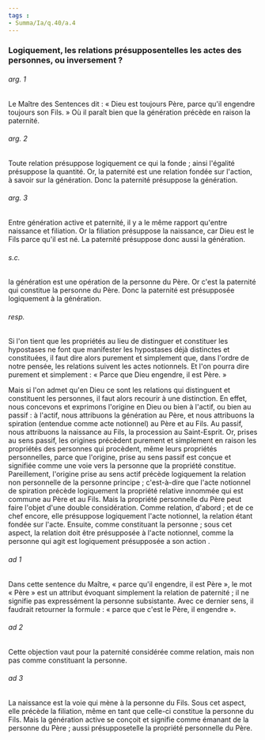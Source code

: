 ```yaml
---
tags : 
- Summa/Ia/q.40/a.4
---
```


### Logiquement, les relations présupposentelles les actes des personnes, ou inversement ?

###### arg. 1
Le Maître des Sentences dit : « Dieu est toujours Père, parce qu'il engendre toujours son Fils. » Où il paraît bien que la génération précède en raison la paternité. 

###### arg. 2
Toute relation présuppose logiquement ce qui la fonde ; ainsi l'égalité présuppose la quantité. Or, la paternité est une relation fondée sur l'action, à savoir sur la génération. Donc la paternité présuppose la génération. 

###### arg. 3
Entre génération active et paternité, il y a le même rapport qu'entre naissance et filiation. Or la filiation présuppose la naissance, car Dieu est le Fils parce qu'il est né. La paternité présuppose donc aussi la génération. 

###### s.c.
la génération est une opération de la personne du Père. Or c'est la paternité qui constitue la personne du Père. Donc la paternité est présupposée logiquement à la génération. 

###### resp.
Si l'on tient que les propriétés au lieu de distinguer et constituer les hypostases ne font que manifester les hypostases déjà distinctes et constituées, il faut dire alors purement et simplement que, dans l'ordre de notre pensée, les relations suivent les actes notionnels. Et l'on pourra dire purement et simplement : « Parce que Dieu engendre, il est Père. » 

Mais si l'on admet qu'en Dieu ce sont les relations qui distinguent et constituent les personnes, il faut alors recourir à une distinction. En effet, nous concevons et exprimons l'origine en Dieu ou bien à l'actif, ou bien au passif : à l'actif, nous attribuons la génération au Père, et nous attribuons la spiration (entendue comme acte notionnel) au Père et au Fils. Au passif, nous attribuons la naissance au Fils, la procession au Saint-Esprit. Or, prises au sens passif, les origines précèdent purement et simplement en raison les propriétés des personnes qui procèdent, même leurs propriétés personnelles, parce que l'origine, prise au sens passif est conçue et signifiée comme une voie vers la personne que la propriété constitue. Pareillement, l'origine prise au sens actif précède logiquement la relation non personnelle de la personne principe ; c'est-à-dire que l'acte notionnel de spiration précède logiquement la propriété relative innommée qui est commune au Père et au Fils. Mais la propriété personnelle du Père peut faire l'objet d'une double considération. Comme relation, d'abord ; et de ce chef encore, elle présuppose logiquement l'acte notionnel, la relation étant fondée sur l'acte. Ensuite, comme constituant la personne ; sous cet aspect, la relation doit être présupposée à l'acte notionnel, comme la personne qui agit est logiquement présupposée a son action . 

###### ad 1
Dans cette sentence du Maître, « parce qu'il engendre, il est Père », le mot « Père » est un attribut évoquant simplement la relation de paternité ; il ne signifie pas expressément la personne subsistante. Avec ce dernier sens, il faudrait retourner la formule : « parce que c'est le Père, il engendre ». 

###### ad 2
Cette objection vaut pour la paternité considérée comme relation, mais non pas comme constituant la personne. 

###### ad 3
La naissance est la voie qui mène à la personne du Fils. Sous cet aspect, elle précède la filiation, même en tant que celle-ci constitue la personne du Fils. Mais la génération active se conçoit et signifie comme émanant de la personne du Père ; aussi présupposetelle la propriété personnelle du Père. 





